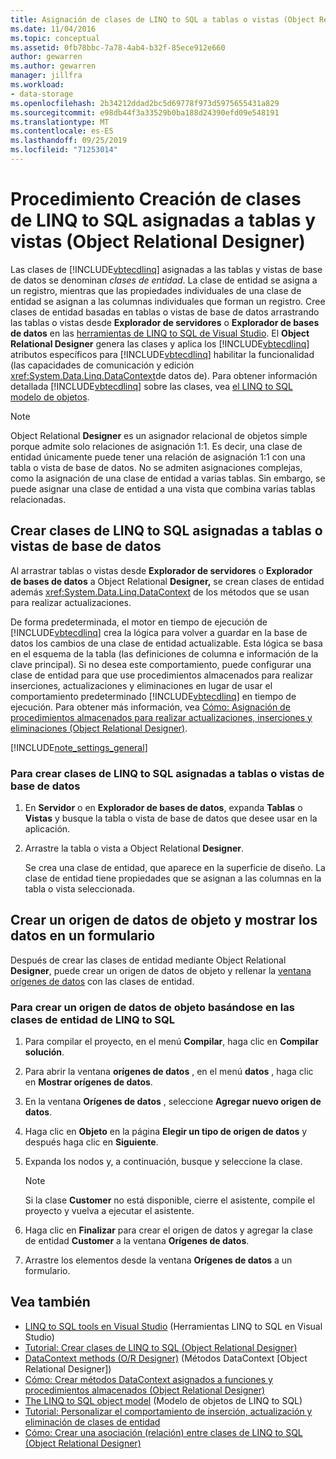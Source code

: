 ```yaml
---
title: Asignación de clases de LINQ to SQL a tablas o vistas (Object Relational Designer)
ms.date: 11/04/2016
ms.topic: conceptual
ms.assetid: 0fb78bbc-7a78-4ab4-b32f-85ece912e660
author: gewarren
ms.author: gewarren
manager: jillfra
ms.workload:
- data-storage
ms.openlocfilehash: 2b34212ddad2bc5d69778f973d5975655431a829
ms.sourcegitcommit: e98db44f3a33529b0ba188d24390efd09e548191
ms.translationtype: MT
ms.contentlocale: es-ES
ms.lasthandoff: 09/25/2019
ms.locfileid: "71253014"
---
```

# <a name="how-to-create-linq-to-sql-classes-mapped-to-tables-and-views-or-designer"></a>Procedimiento Creación de clases de LINQ to SQL asignadas a tablas y vistas (Object Relational Designer)

Las clases de [!INCLUDE[vbtecdlinq](../data-tools/includes/vbtecdlinq_md.md)] asignadas a las tablas y vistas de base de datos se denominan *clases de entidad*. La clase de entidad se asigna a un registro, mientras que las propiedades individuales de una clase de entidad se asignan a las columnas individuales que forman un registro. Cree clases de entidad basadas en tablas o vistas de base de datos arrastrando las tablas o vistas desde **Explorador de servidores** o **Explorador de bases de datos** en las [herramientas de LINQ to SQL de Visual Studio](../data-tools/linq-to-sql-tools-in-visual-studio2.md). El **Object Relational Designer** genera las clases y aplica los [!INCLUDE[vbtecdlinq](../data-tools/includes/vbtecdlinq_md.md)] atributos específicos para [!INCLUDE[vbtecdlinq](../data-tools/includes/vbtecdlinq_md.md)] habilitar la funcionalidad (las capacidades de comunicación y edición <xref:System.Data.Linq.DataContext>de datos de). Para obtener información detallada [!INCLUDE[vbtecdlinq](../data-tools/includes/vbtecdlinq_md.md)] sobre las clases, vea [el LINQ to SQL modelo de objetos](/dotnet/framework/data/adonet/sql/linq/the-linq-to-sql-object-model).

> [!NOTE]
> Object Relational **Designer** es un asignador relacional de objetos simple porque admite solo relaciones de asignación 1:1. Es decir, una clase de entidad únicamente puede tener una relación de asignación 1:1 con una tabla o vista de base de datos. No se admiten asignaciones complejas, como la asignación de una clase de entidad a varias tablas. Sin embargo, se puede asignar una clase de entidad a una vista que combina varias tablas relacionadas.

## <a name="create-linq-to-sql-classes-that-are-mapped-to-database-tables-or-views"></a>Crear clases de LINQ to SQL asignadas a tablas o vistas de base de datos

Al arrastrar tablas o vistas desde **Explorador de servidores** o **Explorador de bases de datos** a Object Relational **Designer,** se crean clases de entidad además <xref:System.Data.Linq.DataContext> de los métodos que se usan para realizar actualizaciones.

De forma predeterminada, el motor en tiempo de ejecución de [!INCLUDE[vbtecdlinq](../data-tools/includes/vbtecdlinq_md.md)] crea la lógica para volver a guardar en la base de datos los cambios de una clase de entidad actualizable. Esta lógica se basa en el esquema de la tabla (las definiciones de columna e información de la clave principal). Si no desea este comportamiento, puede configurar una clase de entidad para que use procedimientos almacenados para realizar inserciones, actualizaciones y eliminaciones en lugar de usar el comportamiento predeterminado [!INCLUDE[vbtecdlinq](../data-tools/includes/vbtecdlinq_md.md)] en tiempo de ejecución. Para obtener más información, vea [Cómo: Asignación de procedimientos almacenados para realizar actualizaciones, inserciones y eliminaciones (Object Relational Designer)](../data-tools/how-to-assign-stored-procedures-to-perform-updates-inserts-and-deletes-o-r-designer.md).

[!INCLUDE[note_settings_general](../data-tools/includes/note_settings_general_md.md)]

### <a name="to-create-linq-to-sql-classes-that-are-mapped-to-database-tables-or-views"></a>Para crear clases de LINQ to SQL asignadas a tablas o vistas de base de datos

1. En **Servidor** o en **Explorador de bases de datos**, expanda **Tablas** o **Vistas** y busque la tabla o vista de base de datos que desee usar en la aplicación.

2. Arrastre la tabla o vista a Object Relational **Designer**.

     Se crea una clase de entidad, que aparece en la superficie de diseño. La clase de entidad tiene propiedades que se asignan a las columnas en la tabla o vista seleccionada.

## <a name="create-an-object-data-source-and-display-the-data-on-a-form"></a>Crear un origen de datos de objeto y mostrar los datos en un formulario

Después de crear las clases de entidad mediante Object Relational **Designer**, puede crear un origen de datos de objeto y rellenar la [ventana orígenes de datos](add-new-data-sources.md#data-sources-window) con las clases de entidad.

### <a name="to-create-an-object-data-source-based-on-linq-to-sql-entity-classes"></a>Para crear un origen de datos de objeto basándose en las clases de entidad de LINQ to SQL

1. Para compilar el proyecto, en el menú **Compilar**, haga clic en **Compilar solución**.

2. Para abrir la ventana **orígenes de datos** , en el menú **datos** , haga clic en **Mostrar orígenes de datos**.

3. En la ventana **Orígenes de datos** , seleccione **Agregar nuevo origen de datos**.

4. Haga clic en **Objeto** en la página **Elegir un tipo de origen de datos** y después haga clic en **Siguiente**.

5. Expanda los nodos y, a continuación, busque y seleccione la clase.

    > [!NOTE]
    > Si la clase **Customer** no está disponible, cierre el asistente, compile el proyecto y vuelva a ejecutar el asistente.

6. Haga clic en **Finalizar** para crear el origen de datos y agregar la clase de entidad **Customer** a la ventana **Orígenes de datos**.

7. Arrastre los elementos desde la ventana **Orígenes de datos** a un formulario.

## <a name="see-also"></a>Vea también

- [LINQ to SQL tools en Visual Studio](../data-tools/linq-to-sql-tools-in-visual-studio2.md) (Herramientas LINQ to SQL en Visual Studio)
- [Tutorial: Crear clases de LINQ to SQL (Object Relational Designer)](how-to-create-linq-to-sql-classes-mapped-to-tables-and-views-o-r-designer.md)
- [DataContext methods (O/R Designer)](../data-tools/datacontext-methods-o-r-designer.md) (Métodos DataContext [Object Relational Designer])
- [Cómo: Crear métodos DataContext asignados a funciones y procedimientos almacenados (Object Relational Designer)](../data-tools/how-to-create-datacontext-methods-mapped-to-stored-procedures-and-functions-o-r-designer.md)
- [The LINQ to SQL object model](/dotnet/framework/data/adonet/sql/linq/the-linq-to-sql-object-model) (Modelo de objetos de LINQ to SQL)
- [Tutorial: Personalizar el comportamiento de inserción, actualización y eliminación de clases de entidad](../data-tools/walkthrough-customizing-the-insert-update-and-delete-behavior-of-entity-classes.md)
- [Cómo: Crear una asociación (relación) entre clases de LINQ to SQL (Object Relational Designer)](../data-tools/how-to-create-an-association-relationship-between-linq-to-sql-classes-o-r-designer.md)
